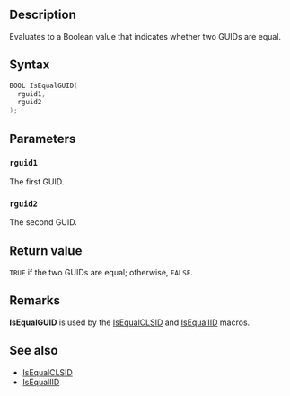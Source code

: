 ## Description

Evaluates to a Boolean value that indicates whether two GUIDs are equal.

## Syntax

```cpp
BOOL IsEqualGUID(
  rguid1,
  rguid2
);
```

## Parameters

### `rguid1`

The first GUID.

### `rguid2`

The second GUID.

## Return value

`TRUE` if the two GUIDs are equal; otherwise, `FALSE`.

## Remarks

**IsEqualGUID** is used by the [IsEqualCLSID](https://learn.microsoft.com/windows/win32/api/guiddef/nf-guiddef-isequalclsid) and [IsEqualIID](https://learn.microsoft.com/windows/win32/api/guiddef/nf-guiddef-isequaliid) macros.

## See also

* [IsEqualCLSID](https://learn.microsoft.com/windows/win32/api/guiddef/nf-guiddef-isequalclsid)
* [IsEqualIID](https://learn.microsoft.com/windows/win32/api/guiddef/nf-guiddef-isequaliid)
